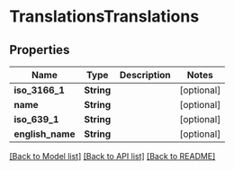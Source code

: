 # TranslationsTranslations

## Properties

Name | Type | Description | Notes
------------ | ------------- | ------------- | -------------
**iso_3166_1** | **String** |  | [optional] 
**name** | **String** |  | [optional] 
**iso_639_1** | **String** |  | [optional] 
**english_name** | **String** |  | [optional] 

[[Back to Model list]](../README.md#documentation-for-models) [[Back to API list]](../README.md#documentation-for-api-endpoints) [[Back to README]](../README.md)

